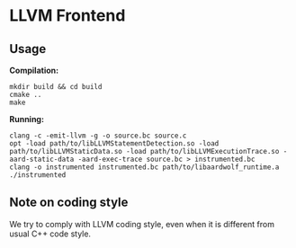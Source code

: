# LLVM Frontend

## Usage

**Compilation:**

```
mkdir build && cd build
cmake ..
make
```

**Running:**

```
clang -c -emit-llvm -g -o source.bc source.c
opt -load path/to/libLLVMStatementDetection.so -load path/to/libLLVMStaticData.so -load path/to/libLLVMExecutionTrace.so -aard-static-data -aard-exec-trace source.bc > instrumented.bc
clang -o instrumented instrumented.bc path/to/libaardwolf_runtime.a
./instrumented
```

## Note on coding style

We try to comply with LLVM coding style, even when it is different from usual C++ code style.
